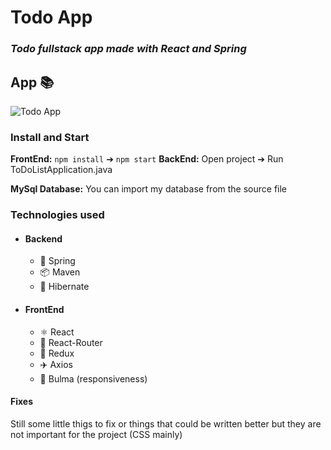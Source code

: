 # Todo App
### _Todo fullstack app made with React and Spring_

## App 📚
![Todo App](https://im2.ezgif.com/tmp/ezgif-2-b86c5dd3cb78.gif)

### Install and Start

**FrontEnd:** `npm install` ➔ `npm start`
**BackEnd:** Open project ➔  Run ToDoListApplication.java

**MySql Database:** You can import my database from the source file

### Technologies used

- #### Backend
    - 🍃  Spring
    - 📦 Maven
    - 🧊 Hibernate

- #### FrontEnd
    - ⚛️ React
    - 📍 React-Router
    - 🏬 Redux
    - ✈️ Axios
    - 🔹 Bulma (responsiveness)

#### Fixes

Still some little thigs to fix or things that could be written better but they are not important for the project (CSS mainly)
